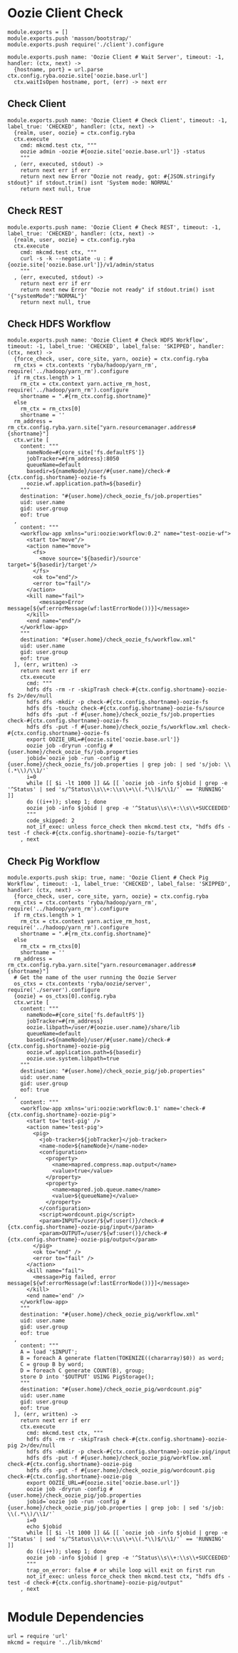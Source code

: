 
# Oozie Client Check

    module.exports = []
    module.exports.push 'masson/bootstrap/'
    module.exports.push require('./client').configure

    module.exports.push name: 'Oozie Client # Wait Server', timeout: -1, handler: (ctx, next) ->
      {hostname, port} = url.parse ctx.config.ryba.oozie.site['oozie.base.url'] 
      ctx.waitIsOpen hostname, port, (err) -> next err

## Check Client

    module.exports.push name: 'Oozie Client # Check Client', timeout: -1, label_true: 'CHECKED', handler: (ctx, next) ->
      {realm, user, oozie} = ctx.config.ryba
      ctx.execute
        cmd: mkcmd.test ctx, """
        oozie admin -oozie #{oozie.site['oozie.base.url']} -status
        """
      , (err, executed, stdout) ->
        return next err if err
        return next new Error "Oozie not ready, got: #{JSON.stringify stdout}" if stdout.trim() isnt 'System mode: NORMAL'
        return next null, true

## Check REST

    module.exports.push name: 'Oozie Client # Check REST', timeout: -1, label_true: 'CHECKED', handler: (ctx, next) ->
      {realm, user, oozie} = ctx.config.ryba
      ctx.execute
        cmd: mkcmd.test ctx, """
        curl -s -k --negotiate -u : #{oozie.site['oozie.base.url']}/v1/admin/status
        """
      , (err, executed, stdout) ->
        return next err if err
        return next new Error "Oozie not ready" if stdout.trim() isnt '{"systemMode":"NORMAL"}'
        return next null, true

## Check HDFS Workflow

    module.exports.push name: 'Oozie Client # Check HDFS Workflow', timeout: -1, label_true: 'CHECKED', label_false: 'SKIPPED', handler: (ctx, next) ->
      {force_check, user, core_site, yarn, oozie} = ctx.config.ryba
      rm_ctxs = ctx.contexts 'ryba/hadoop/yarn_rm', require('../hadoop/yarn_rm').configure
      if rm_ctxs.length > 1
        rm_ctx = ctx.context yarn.active_rm_host, require('../hadoop/yarn_rm').configure
        shortname = ".#{rm_ctx.config.shortname}"
      else
        rm_ctx = rm_ctxs[0]
        shortname = ''
      rm_address = rm_ctx.config.ryba.yarn.site["yarn.resourcemanager.address#{shortname}"]
      ctx.write [
        content: """
          nameNode=#{core_site['fs.defaultFS']}
          jobTracker=#{rm_address}:8050
          queueName=default
          basedir=${nameNode}/user/#{user.name}/check-#{ctx.config.shortname}-oozie-fs
          oozie.wf.application.path=${basedir}
        """
        destination: "#{user.home}/check_oozie_fs/job.properties"
        uid: user.name
        gid: user.group
        eof: true
      ,
        content: """
        <workflow-app xmlns="uri:oozie:workflow:0.2" name="test-oozie-wf">
          <start to="move"/>
          <action name="move">
            <fs>
              <move source='${basedir}/source' target='${basedir}/target'/>
            </fs>
            <ok to="end"/>
            <error to="fail"/>
          </action>
          <kill name="fail">
              <message>Error message[${wf:errorMessage(wf:lastErrorNode())}]</message>
          </kill>
          <end name="end"/>
        </workflow-app>
        """
        destination: "#{user.home}/check_oozie_fs/workflow.xml"
        uid: user.name
        gid: user.group
        eof: true
      ], (err, written) ->
        return next err if err
        ctx.execute
          cmd: """
          hdfs dfs -rm -r -skipTrash check-#{ctx.config.shortname}-oozie-fs 2>/dev/null
          hdfs dfs -mkdir -p check-#{ctx.config.shortname}-oozie-fs
          hdfs dfs -touchz check-#{ctx.config.shortname}-oozie-fs/source
          hdfs dfs -put -f #{user.home}/check_oozie_fs/job.properties check-#{ctx.config.shortname}-oozie-fs
          hdfs dfs -put -f #{user.home}/check_oozie_fs/workflow.xml check-#{ctx.config.shortname}-oozie-fs
          export OOZIE_URL=#{oozie.site['oozie.base.url']}
          oozie job -dryrun -config #{user.home}/check_oozie_fs/job.properties
          jobid=`oozie job -run -config #{user.home}/check_oozie_fs/job.properties | grep job: | sed 's/job: \\(.*\\)/\\1/'`
          i=0
          while [[ $i -lt 1000 ]] && [[ `oozie job -info $jobid | grep -e '^Status' | sed 's/^Status\\s\\+:\\s\\+\\(.*\\)$/\\1/'` == 'RUNNING' ]]
          do ((i++)); sleep 1; done
          oozie job -info $jobid | grep -e '^Status\\s\\+:\\s\\+SUCCEEDED'
          """
          code_skipped: 2
          not_if_exec: unless force_check then mkcmd.test ctx, "hdfs dfs -test -f check-#{ctx.config.shortname}-oozie-fs/target"
        , next

## Check Pig Workflow

    module.exports.push skip: true, name: 'Oozie Client # Check Pig Workflow', timeout: -1, label_true: 'CHECKED', label_false: 'SKIPPED', handler: (ctx, next) ->
      {force_check, user, core_site, yarn, oozie} = ctx.config.ryba
      rm_ctxs = ctx.contexts 'ryba/hadoop/yarn_rm', require('../hadoop/yarn_rm').configure
      if rm_ctxs.length > 1
        rm_ctx = ctx.context yarn.active_rm_host, require('../hadoop/yarn_rm').configure
        shortname = ".#{rm_ctx.config.shortname}"
      else
        rm_ctx = rm_ctxs[0]
        shortname = ''
      rm_address = rm_ctx.config.ryba.yarn.site["yarn.resourcemanager.address#{shortname}"]
      # Get the name of the user running the Oozie Server
      os_ctxs = ctx.contexts 'ryba/oozie/server', require('./server').configure
      {oozie} = os_ctxs[0].config.ryba
      ctx.write [
        content: """
          nameNode=#{core_site['fs.defaultFS']}
          jobTracker=#{rm_address}
          oozie.libpath=/user/#{oozie.user.name}/share/lib
          queueName=default
          basedir=${nameNode}/user/#{user.name}/check-#{ctx.config.shortname}-oozie-pig
          oozie.wf.application.path=${basedir}
          oozie.use.system.libpath=true
        """
        destination: "#{user.home}/check_oozie_pig/job.properties"
        uid: user.name
        gid: user.group
        eof: true
      ,
        content: """
        <workflow-app xmlns='uri:oozie:workflow:0.1' name='check-#{ctx.config.shortname}-oozie-pig'>
          <start to='test-pig' />
          <action name='test-pig'>
            <pig>
              <job-tracker>${jobTracker}</job-tracker>
              <name-node>${nameNode}</name-node>
              <configuration>
                <property>
                  <name>mapred.compress.map.output</name>
                  <value>true</value>
                </property>
                <property>
                  <name>mapred.job.queue.name</name>
                  <value>${queueName}</value>
                </property>
              </configuration>
              <script>wordcount.pig</script>
              <param>INPUT=/user/${wf:user()}/check-#{ctx.config.shortname}-oozie-pig/input</param>
              <param>OUTPUT=/user/${wf:user()}/check-#{ctx.config.shortname}-oozie-pig/output</param>
            </pig>
            <ok to="end" />
            <error to="fail" />
          </action>
          <kill name="fail">
            <message>Pig failed, error message[${wf:errorMessage(wf:lastErrorNode())}]</message>
          </kill>
          <end name='end' />
        </workflow-app>
        """
        destination: "#{user.home}/check_oozie_pig/workflow.xml"
        uid: user.name
        gid: user.group
        eof: true
      ,
        content: """
        A = load '$INPUT';
        B = foreach A generate flatten(TOKENIZE((chararray)$0)) as word;
        C = group B by word;
        D = foreach C generate COUNT(B), group;
        store D into '$OUTPUT' USING PigStorage();
        """
        destination: "#{user.home}/check_oozie_pig/wordcount.pig"
        uid: user.name
        gid: user.group
        eof: true
      ], (err, written) ->
        return next err if err
        ctx.execute
          cmd: mkcmd.test ctx, """
          hdfs dfs -rm -r -skipTrash check-#{ctx.config.shortname}-oozie-pig 2>/dev/null
          hdfs dfs -mkdir -p check-#{ctx.config.shortname}-oozie-pig/input
          hdfs dfs -put -f #{user.home}/check_oozie_pig/workflow.xml check-#{ctx.config.shortname}-oozie-pig
          hdfs dfs -put -f #{user.home}/check_oozie_pig/wordcount.pig check-#{ctx.config.shortname}-oozie-pig
          export OOZIE_URL=#{oozie.site['oozie.base.url']}
          oozie job -dryrun -config #{user.home}/check_oozie_pig/job.properties
          jobid=`oozie job -run -config #{user.home}/check_oozie_pig/job.properties | grep job: | sed 's/job: \\(.*\\)/\\1/'`
          i=0
          echo $jobid
          while [[ $i -lt 1000 ]] && [[ `oozie job -info $jobid | grep -e '^Status' | sed 's/^Status\\s\\+:\\s\\+\\(.*\\)$/\\1/'` == 'RUNNING' ]]
          do ((i++)); sleep 1; done
          oozie job -info $jobid | grep -e '^Status\\s\\+:\\s\\+SUCCEEDED'
          """
          trap_on_error: false # or while loop will exit on first run
          not_if_exec: unless force_check then mkcmd.test ctx, "hdfs dfs -test -d check-#{ctx.config.shortname}-oozie-pig/output"
        , next

# Module Dependencies

    url = require 'url'
    mkcmd = require '../lib/mkcmd'


